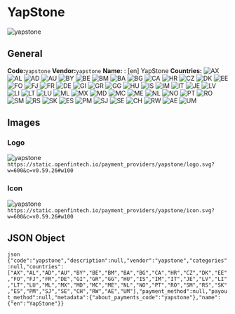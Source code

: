 # YapStone 
![yapstone](https://static.openfintech.io/payment_providers/yapstone/logo.svg?w=600&c=v0.59.26#w100) 
## General 
**Code:**`yapstone` 
**Vendor:**`yapstone` 
**Name:** 
:	[en] YapStone 
**Countries:** 
![AX](https://cdnjs.cloudflare.com/ajax/libs/flag-icon-css/3.3.0/flags/4x3/AX.svg#w24) 
![AL](https://cdnjs.cloudflare.com/ajax/libs/flag-icon-css/3.3.0/flags/4x3/AL.svg#w24) 
![AD](https://cdnjs.cloudflare.com/ajax/libs/flag-icon-css/3.3.0/flags/4x3/AD.svg#w24) 
![AU](https://cdnjs.cloudflare.com/ajax/libs/flag-icon-css/3.3.0/flags/4x3/AU.svg#w24) 
![BY](https://cdnjs.cloudflare.com/ajax/libs/flag-icon-css/3.3.0/flags/4x3/BY.svg#w24) 
![BE](https://cdnjs.cloudflare.com/ajax/libs/flag-icon-css/3.3.0/flags/4x3/BE.svg#w24) 
![BM](https://cdnjs.cloudflare.com/ajax/libs/flag-icon-css/3.3.0/flags/4x3/BM.svg#w24) 
![BA](https://cdnjs.cloudflare.com/ajax/libs/flag-icon-css/3.3.0/flags/4x3/BA.svg#w24) 
![BG](https://cdnjs.cloudflare.com/ajax/libs/flag-icon-css/3.3.0/flags/4x3/BG.svg#w24) 
![CA](https://cdnjs.cloudflare.com/ajax/libs/flag-icon-css/3.3.0/flags/4x3/CA.svg#w24) 
![HR](https://cdnjs.cloudflare.com/ajax/libs/flag-icon-css/3.3.0/flags/4x3/HR.svg#w24) 
![CZ](https://cdnjs.cloudflare.com/ajax/libs/flag-icon-css/3.3.0/flags/4x3/CZ.svg#w24) 
![DK](https://cdnjs.cloudflare.com/ajax/libs/flag-icon-css/3.3.0/flags/4x3/DK.svg#w24) 
![EE](https://cdnjs.cloudflare.com/ajax/libs/flag-icon-css/3.3.0/flags/4x3/EE.svg#w24) 
![FO](https://cdnjs.cloudflare.com/ajax/libs/flag-icon-css/3.3.0/flags/4x3/FO.svg#w24) 
![FJ](https://cdnjs.cloudflare.com/ajax/libs/flag-icon-css/3.3.0/flags/4x3/FJ.svg#w24) 
![FR](https://cdnjs.cloudflare.com/ajax/libs/flag-icon-css/3.3.0/flags/4x3/FR.svg#w24) 
![DE](https://cdnjs.cloudflare.com/ajax/libs/flag-icon-css/3.3.0/flags/4x3/DE.svg#w24) 
![GI](https://cdnjs.cloudflare.com/ajax/libs/flag-icon-css/3.3.0/flags/4x3/GI.svg#w24) 
![GR](https://cdnjs.cloudflare.com/ajax/libs/flag-icon-css/3.3.0/flags/4x3/GR.svg#w24) 
![GG](https://cdnjs.cloudflare.com/ajax/libs/flag-icon-css/3.3.0/flags/4x3/GG.svg#w24) 
![HU](https://cdnjs.cloudflare.com/ajax/libs/flag-icon-css/3.3.0/flags/4x3/HU.svg#w24) 
![IS](https://cdnjs.cloudflare.com/ajax/libs/flag-icon-css/3.3.0/flags/4x3/IS.svg#w24) 
![IM](https://cdnjs.cloudflare.com/ajax/libs/flag-icon-css/3.3.0/flags/4x3/IM.svg#w24) 
![IT](https://cdnjs.cloudflare.com/ajax/libs/flag-icon-css/3.3.0/flags/4x3/IT.svg#w24) 
![JE](https://cdnjs.cloudflare.com/ajax/libs/flag-icon-css/3.3.0/flags/4x3/JE.svg#w24) 
![LV](https://cdnjs.cloudflare.com/ajax/libs/flag-icon-css/3.3.0/flags/4x3/LV.svg#w24) 
![LI](https://cdnjs.cloudflare.com/ajax/libs/flag-icon-css/3.3.0/flags/4x3/LI.svg#w24) 
![LT](https://cdnjs.cloudflare.com/ajax/libs/flag-icon-css/3.3.0/flags/4x3/LT.svg#w24) 
![LU](https://cdnjs.cloudflare.com/ajax/libs/flag-icon-css/3.3.0/flags/4x3/LU.svg#w24) 
![ML](https://cdnjs.cloudflare.com/ajax/libs/flag-icon-css/3.3.0/flags/4x3/ML.svg#w24) 
![MX](https://cdnjs.cloudflare.com/ajax/libs/flag-icon-css/3.3.0/flags/4x3/MX.svg#w24) 
![MD](https://cdnjs.cloudflare.com/ajax/libs/flag-icon-css/3.3.0/flags/4x3/MD.svg#w24) 
![MC](https://cdnjs.cloudflare.com/ajax/libs/flag-icon-css/3.3.0/flags/4x3/MC.svg#w24) 
![ME](https://cdnjs.cloudflare.com/ajax/libs/flag-icon-css/3.3.0/flags/4x3/ME.svg#w24) 
![NL](https://cdnjs.cloudflare.com/ajax/libs/flag-icon-css/3.3.0/flags/4x3/NL.svg#w24) 
![NO](https://cdnjs.cloudflare.com/ajax/libs/flag-icon-css/3.3.0/flags/4x3/NO.svg#w24) 
![PT](https://cdnjs.cloudflare.com/ajax/libs/flag-icon-css/3.3.0/flags/4x3/PT.svg#w24) 
![RO](https://cdnjs.cloudflare.com/ajax/libs/flag-icon-css/3.3.0/flags/4x3/RO.svg#w24) 
![SM](https://cdnjs.cloudflare.com/ajax/libs/flag-icon-css/3.3.0/flags/4x3/SM.svg#w24) 
![RS](https://cdnjs.cloudflare.com/ajax/libs/flag-icon-css/3.3.0/flags/4x3/RS.svg#w24) 
![SK](https://cdnjs.cloudflare.com/ajax/libs/flag-icon-css/3.3.0/flags/4x3/SK.svg#w24) 
![ES](https://cdnjs.cloudflare.com/ajax/libs/flag-icon-css/3.3.0/flags/4x3/ES.svg#w24) 
![PM](https://cdnjs.cloudflare.com/ajax/libs/flag-icon-css/3.3.0/flags/4x3/PM.svg#w24) 
![SJ](https://cdnjs.cloudflare.com/ajax/libs/flag-icon-css/3.3.0/flags/4x3/SJ.svg#w24) 
![SE](https://cdnjs.cloudflare.com/ajax/libs/flag-icon-css/3.3.0/flags/4x3/SE.svg#w24) 
![CH](https://cdnjs.cloudflare.com/ajax/libs/flag-icon-css/3.3.0/flags/4x3/CH.svg#w24) 
![RW](https://cdnjs.cloudflare.com/ajax/libs/flag-icon-css/3.3.0/flags/4x3/RW.svg#w24) 
![AE](https://cdnjs.cloudflare.com/ajax/libs/flag-icon-css/3.3.0/flags/4x3/AE.svg#w24) 
![UM](https://cdnjs.cloudflare.com/ajax/libs/flag-icon-css/3.3.0/flags/4x3/UM.svg#w24) 
 
## Images 
### Logo 
![yapstone](https://static.openfintech.io/payment_providers/yapstone/logo.svg?w=600&c=v0.59.26#w100) 
``` https://static.openfintech.io/payment_providers/yapstone/logo.svg?w=600&c=v0.59.26#w100 ``` 
### Icon 
![yapstone](https://static.openfintech.io/payment_providers/yapstone/icon.svg?w=600&c=v0.59.26#w100) 
``` https://static.openfintech.io/payment_providers/yapstone/icon.svg?w=600&c=v0.59.26#w100 ``` 
## JSON Object 
```json {"code":"yapstone","description":null,"vendor":"yapstone","categories":null,"countries":["AX","AL","AD","AU","BY","BE","BM","BA","BG","CA","HR","CZ","DK","EE","FO","FJ","FR","DE","GI","GR","GG","HU","IS","IM","IT","JE","LV","LI","LT","LU","ML","MX","MD","MC","ME","NL","NO","PT","RO","SM","RS","SK","ES","PM","SJ","SE","CH","RW","AE","UM"],"payment_method":null,"payout_method":null,"metadata":{"about_payments_code":"yapstone"},"name":{"en":"YapStone"}} ``` 
